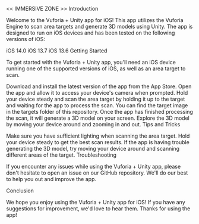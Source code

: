<< IMMERSIVE ZONE >> 
Introduction

Welcome to the Vuforia + Unity app for iOS! This app utilizes the Vuforia Engine to scan area targets and generate 3D models using Unity. The app is designed to run on iOS devices and has been tested on the following versions of iOS:

iOS 14.0
iOS 13.7
iOS 13.6
Getting Started

To get started with the Vuforia + Unity app, you'll need an iOS device running one of the supported versions of iOS, as well as an area target to scan.

Download and install the latest version of the app from the App Store.
Open the app and allow it to access your device's camera when prompted.
Hold your device steady and scan the area target by holding it up to the target and waiting for the app to process the scan. You can find the target image in the targets folder of this repository.
Once the app has finished processing the scan, it will generate a 3D model on your screen.
Explore the 3D model by moving your device around and zooming in and out.
Tips and Tricks

Make sure you have sufficient lighting when scanning the area target.
Hold your device steady to get the best scan results.
If the app is having trouble generating the 3D model, try moving your device around and scanning different areas of the target.
Troubleshooting

If you encounter any issues while using the Vuforia + Unity app, please don't hesitate to open an issue on our GitHub repository. We'll do our best to help you out and improve the app.

Conclusion

We hope you enjoy using the Vuforia + Unity app for iOS! If you have any suggestions for improvement, we'd love to hear them. Thanks for using the app!
